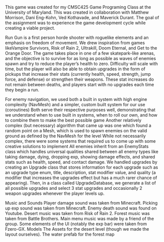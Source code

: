 This game was created for my CMSC425 Game Programing Class at the University of Maryland. 
This was created in collaboration with Matthew Morrison, Dani Eng-Kohn, Ved Kothavade, and Maverick Durant. 
The goal of the assignment was to experience the game development cycle while creating a viable project. 

Run Gun is a first person horde shooter with roguelike elements and an emphasis on freedom of movement. 
We drew inspiration from games likeVampire Survivors, Risk of Rain 2, Ultrakill, Doom Eternal, and Get to the Orange Door.
The game takes place in one of a few skatepark-like arenas, and the objective is to survive for as long as 
possible as waves of enemies spawn and try to reduce the player’s health to zero. Difficulty will scale with time, 
but the player will also be able to obtain upgrades in the form of pickups that increase their stats (currently health, speed,
strength, jump force, and defense) or strengthen their weapons. These stat increases do not remain between deaths, 
and players start with no upgrades each time they begin a run.

For enemy navigation, we used both a built in system with high engine complexity (NavMesh) and a simpler, custom built system for our use (coroutines)
Both serve their respective purposes well, demonstrating that we understand when to use built in systems, when to roll our own, and how to combine them to make the best possible game
Another relatively complex (but necessary) algorithm that came up was one which found a random point on a Mesh, which is used to spawn enemies on the valid ground as defined by the NavMesh for the level
While not necessarily complex, there were some systems that required us to come up with some creative solutions to implement
All enemies inherit from an EnemyStats class which handles universal qualities shared between all enemy types like taking damage, dying, dropping exp, showing damage effects, and shared stats such as health, speed, and contact damage.
We handled upgrades by creating an Upgrade class that stores information for each upgrade such as an upgrade type enum, title, description, stat modifier value, and quality (a modifier that increases the upgrades effect but has a much rarer chance of appearing). Then, in a class called UpgradeDatabase, we generate a list of all possible upgrades and select 3 stat upgrades and occasionally 2 weapon upgrades whenever the player levels up.


Music and Sounds
Player damage sound was taken from Minecraft.
Picking up exp sound was taken from Minecraft.
Enemy death sound was found on Youtube.
Desert music was taken from Risk of Rain 2.
Forest music was taken from Battle Brothers.
Main menu music was made by a friend of the group.
Some elements of the UI (notably the exp bar) were taken from Fzero-GX.
Models
The Assets for the desert level (though we made the layout ourselves).
The water prefab for the forest map
